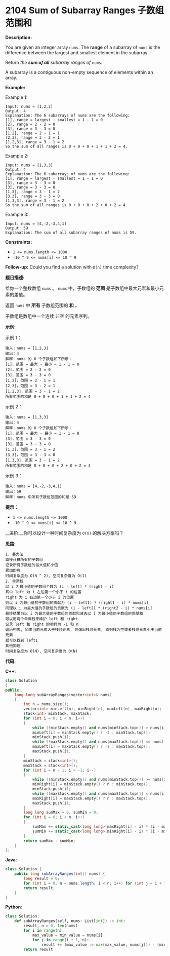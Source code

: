 # 2104 Sum of Subarray Ranges 子数组范围和

__Description:__

You are given an integer array `nums`. The __range__ of a subarray of `nums` is the difference between the largest and smallest element in the subarray.

Return _the __sum of all__ subarray ranges of_ `nums`_._

A subarray is a contiguous non-empty sequence of elements within an array.

__Example:__

Example 1:

```text
Input: nums = [1,2,3]
Output: 4
Explanation: The 6 subarrays of nums are the following:
[1], range = largest - smallest = 1 - 1 = 0 
[2], range = 2 - 2 = 0
[3], range = 3 - 3 = 0
[1,2], range = 2 - 1 = 1
[2,3], range = 3 - 2 = 1
[1,2,3], range = 3 - 1 = 2
So the sum of all ranges is 0 + 0 + 0 + 1 + 1 + 2 = 4.
```

Example 2:

```text
Input: nums = [1,3,3]
Output: 4
Explanation: The 6 subarrays of nums are the following:
[1], range = largest - smallest = 1 - 1 = 0
[3], range = 3 - 3 = 0
[3], range = 3 - 3 = 0
[1,3], range = 3 - 1 = 2
[3,3], range = 3 - 3 = 0
[1,3,3], range = 3 - 1 = 2
So the sum of all ranges is 0 + 0 + 0 + 2 + 0 + 2 = 4.
```

Example 3:

```text
Input: nums = [4,-2,-3,4,1]
Output: 59
Explanation: The sum of all subarray ranges of nums is 59.
```

__Constraints:__

- `1 <= nums.length <= 1000`
- `-10 ^ 9 <= nums[i] <= 10 ^ 9`

__Follow-up:__ Could you find a solution with `O(n)` time complexity?

__题目描述:__

给你一个整数数组 `nums` 。 `nums` 中，子数组的 __范围__ 是子数组中最大元素和最小元素的差值。

返回 `nums` 中 __所有__ 子数组范围的 __和__ _。_

子数组是数组中一个连续 非空 的元素序列。

__示例:__

示例 1：

```text
输入：nums = [1,2,3]
输出：4
解释：nums 的 6 个子数组如下所示：
[1]，范围 = 最大 - 最小 = 1 - 1 = 0 
[2]，范围 = 2 - 2 = 0
[3]，范围 = 3 - 3 = 0
[1,2]，范围 = 2 - 1 = 1
[2,3]，范围 = 3 - 2 = 1
[1,2,3]，范围 = 3 - 1 = 2
所有范围的和是 0 + 0 + 0 + 1 + 1 + 2 = 4
```

示例 2：

```text
输入：nums = [1,3,3]
输出：4
解释：nums 的 6 个子数组如下所示：
[1]，范围 = 最大 - 最小 = 1 - 1 = 0
[3]，范围 = 3 - 3 = 0
[3]，范围 = 3 - 3 = 0
[1,3]，范围 = 3 - 1 = 2
[3,3]，范围 = 3 - 3 = 0
[1,3,3]，范围 = 3 - 1 = 2
所有范围的和是 0 + 0 + 0 + 2 + 0 + 2 = 4
```

示例 3：

```text
输入：nums = [4,-2,-3,4,1]
输出：59
解释：nums 中所有子数组范围的和是 59
```

__提示：__

- `1 <= nums.length <= 1000`
- `-10 ^ 9 <= nums[i] <= 10 ^ 9`

__进阶:__你可以设计一种时间复杂度为 `O(n)` 的解决方案吗？

__思路:__

```text
1. 暴力法
直接计算所有的子数组
记录所有子数组的最大值和小值
累加即可
时间复杂度为 O(N ^ 2), 空间复杂度为 O(1)
2. 单调栈
以 i 为最小值的子数组个数为 (i - left) * (right - i)
其中 left 为 i 左边第一个小于 i 的位置
right 为 i 右边第一个小于 i 的位置
则以 i 为最小值的子数组的贡献为 (i - left1) * (right1 - i) * nums[i]
同理以 i 为最大值的子数组的贡献为 (i - left2) * (right2 - i) * nums[i]
最终结果为以 i 为最大值的子数组的贡献和减去以 i 为最小值的子数组的贡献和
可以用两个单调栈来维护 left 和 right
记录 left 和 right 的哨兵为 -1 和 n
遍历列表, 如果当前元素大于栈顶元素, 则弹出栈顶元素, 直到栈为空或者栈顶元素小于当前元素
就可以找到 left1
其他同理
时间复杂度为 O(N), 空间复杂度为 O(N)
```

__代码:__

__C++__:

```C++
class Solution 
{
public:
    long long subArrayRanges(vector<int>& nums) 
    {
        int n = nums.size();
        vector<int> minLeft(n), minRight(n), maxLeft(n), maxRight(n);
        stack<int> minStack, maxStack;
        for (int i = 0; i < n; i++) 
        {
            while (!minStack.empty() and nums[minStack.top()] > nums[i]) minStack.pop();
            minLeft[i] = minStack.empty() ? -1 : minStack.top();
            minStack.push(i);
            while (!maxStack.empty() and nums[maxStack.top()] <= nums[i]) maxStack.pop();
            maxLeft[i] = maxStack.empty() ? -1 : maxStack.top();
            maxStack.push(i);
        }
        minStack = stack<int>();
        maxStack = stack<int>();
        for (int i = n - 1; i > -1; i--) 
        {
            while (!minStack.empty() and nums[minStack.top()] >= nums[i]) minStack.pop();
            minRight[i] = minStack.empty() ? n : minStack.top();
            minStack.push(i);
            while (!maxStack.empty() and nums[maxStack.top()] < nums[i]) maxStack.pop();
            maxRight[i] = maxStack.empty() ? n : maxStack.top();
            maxStack.push(i);
        }
        long long sumMax = 0, sumMin = 0;
        for (int i = 0; i < n; i++) 
        {
            sumMax += static_cast<long long>(maxRight[i] - i) * (i - maxLeft[i]) * nums[i];
            sumMin += static_cast<long long>(minRight[i] - i) * (i - minLeft[i]) * nums[i];
        }
        return sumMax - sumMin;
    }
};
```

__Java__:

```Java
class Solution {
    public long subArrayRanges(int[] nums) {
        long result = 0;
        for (int i = 0, n = nums.length; i < n; i++) for (int j = i + 1, minVal = nums[i], maxVal = nums[i]; j < n; j++) result += (maxVal = Math.max(maxVal, nums[j])) - (minVal = Math.min(minVal, nums[j]));
        return result;
    }
}
```

__Python__:

```Python
class Solution:
    def subArrayRanges(self, nums: List[int]) -> int:
        result, n = 0, len(nums)
        for i in range(n):
            max_value = min_value = nums[i]
            for j in range(i + 1, n):
                result += (max_value := max(max_value, nums[j])) - (min_value := min(min_value, nums[j]))
        return result
```
